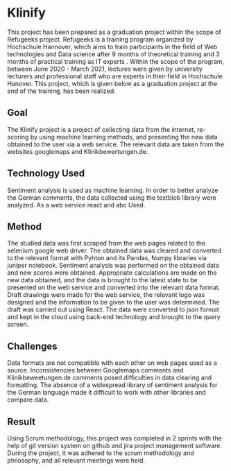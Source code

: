 # **Klinify**

This project has been prepared as a graduation project within the scope of Refugeeks project. Refugeeks is a training program organized by Hochschule Hannover, which aims to train participants in the field of Web technologies and Data science after 9 months of theoretical training and 3 months of practical training as IT experts . Within the scope of the program, between June 2020 - March 2021, lectures were given by university lecturers and professional staff who are experts in their field in Hochschule Hanover. This project, which is given below as a graduation project at the end of the training, has been realized.

## **Goal**
The Klinify project is a project of collecting data from the internet, re-scoring by using machine learning methods, and presenting the new data obtained to the user via a web service. The relevant data are taken from the websites googlemaps and Klinikbewertungen.de.

## **Technology Used**
Sentiment analysis is used as machine learning. In order to better analyze the German comments, the data collected using the textblob library were analyzed.
As a web service react and  abc Used.

## **Method**
The studied data was first scraped from the web pages related to the selenium google web driver.
The obtained data was cleared and converted to the relevant format with Pyhton and its Pandas, Numpy libraries via juniper notebook.
Sentiment analysis was performed on the obtained data and new scores were obtained.
Appropriate calculations are made on the new data obtained, and the data is brought to the latest state to be presented on the web service and converted into the relevant data format.
Draft drawings were made for the web service, the relevant logo was designed and the information to be given to the user was determined.
The draft was carried out using React.
The data were converted to json format and kept in the cloud using back-end technology and brought to the query screen.

## **Challenges**
Data formats are not compatible with each other on web pages used as a source. Inconsistencies between Googlemaps comments and Klinikbeweetungen.de comments posed difficulties in data clearing and formatting.
The absence of a widespread library of sentiment analysis for the German language made it difficult to work with other libraries and compare data.

## **Result**
Using Scrum methodology, this project was completed in 2 sprints with the help of git version system on github and jira project management software. During the project, it was adhered to the scrum methodology and philosophy, and all relevant meetings were held.
